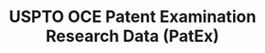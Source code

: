 ---
layout: default
bigquery: https://console.cloud.google.com/bigquery?p=patents-public-data&d=uspto_oce_pair&page=dataset
citation: 'Graham, S. Marco, A., and Miller, A. (2015). “The USPTO Patent Examination
  Research Dataset: A Window on the Process of Patent Examination.”'
contributors: Graham, S. Marco, A., Miller, A.
cost: None
description: The latest version of PatEx (referred to below as the 2020 release) contains
  detailed information on nearly 11.9 million publicly-viewable provisional and non-provisional
  patent applications to the USPTO and over 4.6 million Patent Cooperation Treaty
  (PCT) applications. It is based on data that OCE downloaded from the Patent Examination
  Data System (PEDS) in April, 2021. The PEDS data are sourced from Public PAIR. The
  first time that OCE used PEDS as the basis of PatEx was for the 2019 release. We
  took the PEDS data and organized it into the familiar PatEx data files, which are
  based on the organization of the Public PAIR portal. The data files include information
  on each application’s characteristics, prosecution history, continuation history,
  claims of foreign priority, patent term adjustment history, publication history,
  and correspondence address information.
documentation: 'For the 2019 and later releases, new technical documentation is available
  https://www.uspto.gov/sites/default/files/documents/PatEx-2019-Technical-Doc.pdf


  A document describing the 2014-2017 data sets is available and can be cited as:
  Graham, Stuart J.H. and Marco, Alan C. and Miller, Richard, The USPTO Patent Examination
  Research Dataset: A Window on the Process of Patent Examination (November 30, 2015).
  Available at SSRN: https://ssrn.com/abstract=2702637.'
last_edit: Mon, 04 Apr 2022 19:06:22 GMT
location: https://www.uspto.gov/ip-policy/economic-research/research-datasets/patent-examination-research-dataset-public-pair
maintained_by: EconomicsData@uspto.gov
related_publications: https://ssrn.com/abstract=29956744, https://ssrn.com/abstract=2702637
schema_fields: '[''inventor_region_code'', ''wipo_pub_date'', ''continuation_type'',
  ''event_description'', ''correspondence_street_line_2'', ''inventor_country_code'',
  ''confirm_number'', ''appl_status_code'', ''examiner_name_middle'', ''parent_filing_date'',
  ''small_entity_indicator'', ''correspondence_street_line_1'', ''status_description'',
  ''correspondence_city'', ''disposal_type'', ''application_type'', ''application_number_pair'',
  ''filing_date'', ''file_location'', ''recorded_date'', ''invention_title'', ''inventor_country_name'',
  ''earliest_pgpub_date'', ''examiner_name_last'', ''inventor_name_first'', ''event_code'',
  ''examiner_art_unit'', ''appl_status_date'', ''foreign_parent_id'', ''inventor_name_last'',
  ''status_code'', ''child_application_number'', ''child_filing_date'', ''application_number'',
  ''correspondence_region_name'', ''patent_issue_date'', ''abandon_date'', ''examiner_id'',
  ''invention_subject_matter'', ''inventor_address_type'', ''parent_application_number'',
  ''uspc_class'', ''examiner_name_first'', ''correspondence_country_code'', ''parent_country_code'',
  ''sequence_number'', ''uspc_subclass'', ''foreign_parent_date'', ''correspondence_name_line_1'',
  ''atty_docket_number'', ''correspondence_country_name'', ''wipo_pub_number'', ''file_location_date'',
  ''correspondence_name_line_2'', ''inventor_rank'', ''correspondence_region_code'',
  ''aia_first_to_file'', ''inventor_name_middle'', ''patent_number'', ''customer_number'',
  ''correspondence_postal_code'', ''earliest_pgpub_number'', ''parent_country'']'
shortname: patex
tags:
- patents
- legal
- history
terms_of_use: 'USPTO’s online databases are not designed or intended to be a source
  for bulk downloads of USPTO data when accessed through the website’s interfaces.
  Individuals, companies, IP addresses, or blocks of IP addresses who, in effect,
  deny or decrease service by generating unusually high numbers of database accesses
  (searches, pages, or hits), whether generated manually or in an automated fashion,
  may be denied access to USPTO servers without notice.


  Bulk data products may be separately obtained from the USPTO, either for free or
  at the cost of dissemination. For details, see information on Electronic Bulk Data
  Products: https://www.uspto.gov/learning-and-resources/electronic-bulk-data-products'
title: USPTO OCE Patent Examination Research Data (PatEx)
uuid: 4342caa7-23af-420c-b2f6-6088f133df6a
---